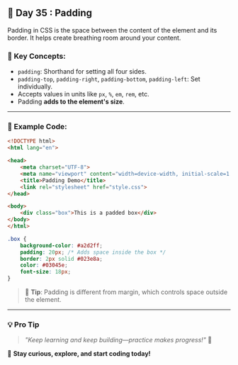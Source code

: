 ## 🚀 Day 35 : Padding

Padding in CSS is the space between the content of the element and its border. It helps create breathing room around your content.

### 📐 Key Concepts:
- `padding`: Shorthand for setting all four sides.
- `padding-top`, `padding-right`, `padding-bottom`, `padding-left`: Set individually.
- Accepts values in units like `px`, `%`, `em`, `rem`, etc.
- Padding **adds to the element's size**.

---

### 🧪 Example Code:
```html
<!DOCTYPE html>
<html lang="en">

<head>
    <meta charset="UTF-8">
    <meta name="viewport" content="width=device-width, initial-scale=1.0">
    <title>Padding Demo</title>
    <link rel="stylesheet" href="style.css">
</head>

<body>
    <div class="box">This is a padded box</div>
</body>
</html>
```

```css
.box {
    background-color: #a2d2ff;
    padding: 20px; /* Adds space inside the box */
    border: 2px solid #023e8a;
    color: #03045e;
    font-size: 18px;
}
```

> 🎯 **Tip**: Padding is different from margin, which controls space outside the element.

---

### 💡 **Pro Tip**  
> _"Keep learning and keep building—practice makes progress!"_ 💪  

🚀 **Stay curious, explore, and start coding today!**